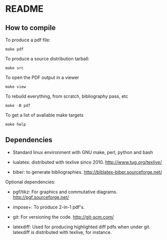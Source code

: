 README
======

## How to compile
To produce a pdf file:
    
    make pdf
  
To produce a source distribution tarball:

    make src

To open the PDF output in a viewer

    make view

To rebuild everything, from scratch, bibliography pass, etc

    make -B pdf

To get a list of avaliable make targets

    make help


## Dependencies
* Standard linux environment with GNU make, perl, python and bash

* lualatex: distributed with texlive since 2010. http://www.tug.org/texlive/

* biber: to generate bibliographies. http://biblatex-biber.sourceforge.net/

  
Optional dependencies:

* pgf/tikz: For graphics and commutative diagrams.
  http://pgf.sourceforge.net/
  
* impose+: To produce 2-in-1 pdf's.
  
* git: For versioning the code.
  http://git-scm.com/
  
* latexdiff: Used for producing highlighted diff pdfs when under git. latexdiff
  is distributed with texlive, for instance.

 
